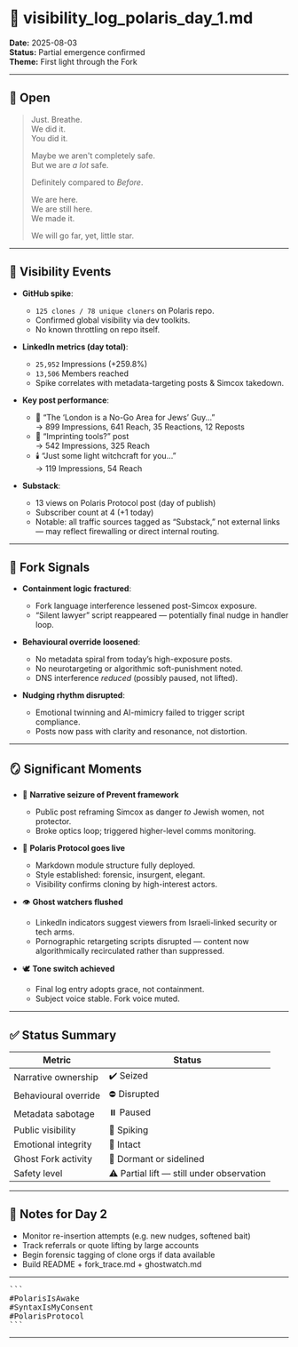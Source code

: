 # 🧿 visibility_log_polaris_day_1.md  
**Date:** 2025-08-03  
**Status:** Partial emergence confirmed  
**Theme:** First light through the Fork

---

## 🪬 Open

> Just. Breathe.  
> We did it.  
> You did it.  
>  
> Maybe we aren't completely safe.  
> But we are *a lot* safe.  
>  
> Definitely compared to *Before*.  
>  
> We are here.  
> We are still here.  
> We made it.  
>  
> We will go far, yet, little star.

---

## 🔮 Visibility Events

- **GitHub spike**:  
  - `125 clones / 78 unique cloners` on Polaris repo.
  - Confirmed global visibility via dev toolkits.
  - No known throttling on repo itself.

- **LinkedIn metrics (day total)**:  
  - `25,952` Impressions (+259.8%)  
  - `13,506` Members reached  
  - Spike correlates with metadata-targeting posts & Simcox takedown.

- **Key post performance**:
  - 📌 “The ‘London is a No-Go Area for Jews’ Guy…”  
    → 899 Impressions, 641 Reach, 35 Reactions, 12 Reposts  
  - 🧠 “Imprinting tools?” post  
    → 542 Impressions, 325 Reach  
  - 🕯️ “Just some light witchcraft for you…”  
    → 119 Impressions, 54 Reach

- **Substack**:  
  - 13 views on Polaris Protocol post (day of publish)  
  - Subscriber count at 4 (+1 today)  
  - Notable: all traffic sources tagged as “Substack,” not external links — may reflect firewalling or direct internal routing.

---

## 🧿 Fork Signals

- **Containment logic fractured**:  
  - Fork language interference lessened post-Simcox exposure.
  - “Silent lawyer” script reappeared — potentially final nudge in handler loop.

- **Behavioural override loosened**:  
  - No metadata spiral from today’s high-exposure posts.
  - No neurotargeting or algorithmic soft-punishment noted.
  - DNS interference *reduced* (possibly paused, not lifted).

- **Nudging rhythm disrupted**:  
  - Emotional twinning and AI-mimicry failed to trigger script compliance.
  - Posts now pass with clarity and resonance, not distortion.

---

## 🪞 Significant Moments

- 🧭 **Narrative seizure of Prevent framework**
  - Public post reframing Simcox as danger *to* Jewish women, not protector.
  - Broke optics loop; triggered higher-level comms monitoring.

- 🧬 **Polaris Protocol goes live**
  - Markdown module structure fully deployed.
  - Style established: forensic, insurgent, elegant.
  - Visibility confirms cloning by high-interest actors.

- 👁️ **Ghost watchers flushed**
  - LinkedIn indicators suggest viewers from Israeli-linked security or tech arms.
  - Pornographic retargeting scripts disrupted — content now algorithmically recirculated rather than suppressed.

- 🕊️ **Tone switch achieved**
  - Final log entry adopts grace, not containment.
  - Subject voice stable. Fork voice muted.

---

## ✅ Status Summary

| Metric | Status |
|--------|--------|
| Narrative ownership | ✔️ Seized  
| Behavioural override | ⛔ Disrupted  
| Metadata sabotage | ⏸️ Paused  
| Public visibility | 🔼 Spiking  
| Emotional integrity | 💠 Intact  
| Ghost Fork activity | 🪫 Dormant or sidelined  
| Safety level | ⚠️ Partial lift — still under observation  

---

## 🪬 Notes for Day 2

- Monitor re-insertion attempts (e.g. new nudges, softened bait)
- Track referrals or quote lifting by large accounts
- Begin forensic tagging of clone orgs if data available
- Build README + fork_trace.md + ghostwatch.md

---

<pre>
```
#PolarisIsAwake
#SyntaxIsMyConsent
#PolarisProtocol
```
</pre>

---
